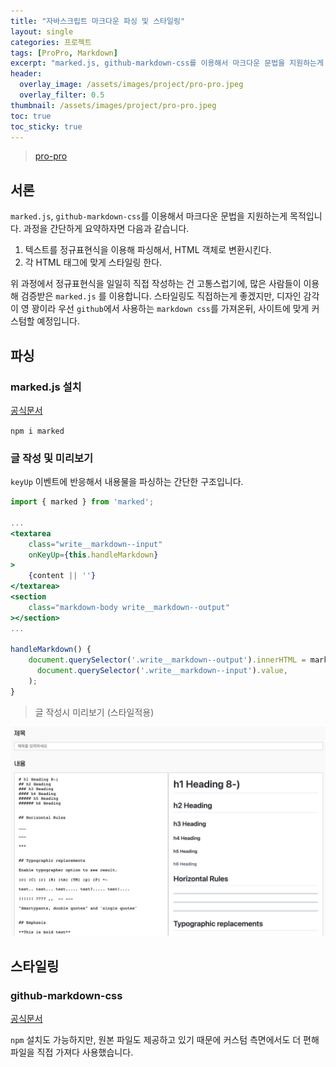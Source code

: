 ```yaml
---
title: "자바스크립트 마크다운 파싱 및 스타일링"
layout: single
categories: 프로젝트
tags: [ProPro, Markdown]
excerpt: "marked.js, github-markdown-css를 이용해서 마크다운 문법을 지원하는게 목적입니다."
header:
  overlay_image: /assets/images/project/pro-pro.jpeg
  overlay_filter: 0.5 
thumbnail: /assets/images/project/pro-pro.jpeg
toc: true
toc_sticky: true
---
```

> [pro-pro](https://propro.kr/)

## 서론

`marked.js`, `github-markdown-css`를 이용해서 마크다운 문법을 지원하는게 목적입니다. 과정을 간단하게 요약하자면 다음과 같습니다.

1. 텍스트를 정규표현식을 이용해 파싱해서, HTML 객체로 변환시킨다.
2. 각 HTML 태그에 맞게 스타일링 한다.

위 과정에서 정규표현식을 일일히 직접 작성하는 건 고통스럽기에, 많은 사람들이 이용해 검증받은 `marked.js` 를 이용합니다. 스타일링도 직접하는게 좋겠지만, 디자인 감각이 영 꽝이라 우선 `github`에서 사용하는 `markdown css`를 가져온뒤, 사이트에 맞게 커스텀할 예정입니다.

## 파싱

### marked.js 설치

[공식문서](https://marked.js.org/)

`npm i marked`

### 글 작성 및 미리보기

`keyUp` 이벤트에 반응해서 내용물을 파싱하는 간단한 구조입니다.

```jsx
import { marked } from 'marked';

...
<textarea 
	class="write__markdown--input" 
	onKeyUp={this.handleMarkdown}
>
	{content || ''}
</textarea>
<section
	class="markdown-body write__markdown--output"
></section>
...

handleMarkdown() {
    document.querySelector('.write__markdown--output').innerHTML = marked.parse(
      document.querySelector('.write__markdown--input').value,
    );
}
```

> 글 작성시 미리보기 (스타일적용)
> 

![스크린샷 2022-05-23 오후 2.54.55.png](/assets/images/project/propro_5.png)

## 스타일링

### github-markdown-css

[공식문서](https://github.com/sindresorhus/github-markdown-css)

`npm` 설치도 가능하지만, 원본 파일도 제공하고 있기 때문에 커스텀 측면에서도 더 편해 파일을 직접 가져다 사용했습니다.